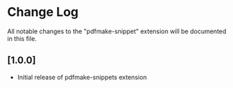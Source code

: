 # Change Log

All notable changes to the "pdfmake-snippet" extension will be documented in this file.

## [1.0.0]

- Initial release of pdfmake-snippets extension